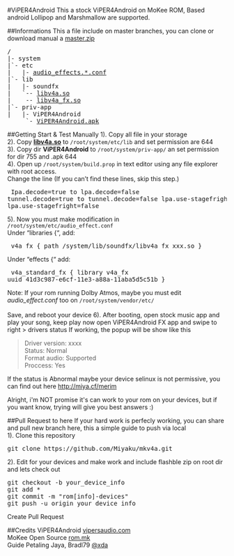 #ViPER4Android
This a stock ViPER4Android on MoKee ROM, Based android Lollipop and Marshmallow are supported.


##Informations
This a file include on master branches, you can clone or download manual a <a href="https://github.com/Miyaku/mkv4a/archive/master.zip">master.zip</a><br />
<pre>/
|- system
|`- etc
|   |- <a href="https://github.com/Miyaku/mkv4a/tree/master/system/etc">audio_effects.*.conf</a>
|`- lib
|   |- soundfx
|   `-- <a href="https://github.com/Miyaku/mkv4a/blob/master/system/lib/soundfx/libv4a.so">libv4a.so</a>
|    -- <a href="https://github.com/Miyaku/mkv4a/blob/master/system/lib/soundfx/libv4a_fx.so">libv4a_fx.so</a>
|`- priv-app
|   |- ViPER4Android
     `- <a href="https://github.com/Miyaku/mkv4a/blob/master/system/priv-app/ViPER4Android/ViPER4Android.apk">ViPER4Android.apk</a></pre>
</pre>

##Getting Start & Test Manually
1). Copy all file in your storage<br />
2). Copy <b><a href="https://github.com/Miyaku/mkv4a/blob/master/system/lib/soundfx/libv4a.so">libv4a.so</a></b> to <code>/root/system/etc/lib</code> and set permission are 644<br />
3). Copy dir <b>ViPER4Android</b> to <code>/root/system/priv-app/</code> an set permission for dir 755 and .apk 644<br />
4). Open up <code>/root/system/build.prop</code> in text editor using any file explorer with root access.<br />
	Change the line (If you can’t find these lines, skip this step.)
	<pre>
	Ipa.decode=true to lpa.decode=false
	tunnel.decode=true to tunnel.decode=false
	lpa.use-stagefright=true to lpa.use-stagefright=false</pre>
	
5). Now you must make modification in <code>/root/system/etc/audio_effect.conf</code> <br />
	Under “libraries {“, add:
	<pre>
	v4a_fx {
          path /system/lib/soundfx/libv4a_fx_xxx.so
        }
    </pre>
    Under “effects {“ add:
     <pre>
     v4a_standard_fx {
          library v4a_fx
          uuid 41d3c987-e6cf-11e3-a88a-11aba5d5c51b
        }
    </pre>
Note: If your rom running Dolby Atmos, maybe you must edit <i>audio_effect.conf</i> too on <code>/root/system/vendor/etc/</code><br /><br />
Save, and reboot your device
6). After booting, open stock music app and play your song, keep play now open ViPER4Android FX app and swipe to right > drivers status
If working, the popup will be show like this<br />
<blockquote>Driver version: xxxx<br />
Status: Normal<br />
Format audio: Supported<br />
Proccess: Yes</blockquote>

If the status is Abnormal maybe your device selinux is not permissive, you can find out here http://miya.cf/merim

Alright, i'm NOT promise it's can work to your rom on your devices, but if you want know, trying will give you best answers :)

##Pull Request to here
If your hard work is perfecly working, you can share and pull new branch here, this a simple guide to push via local<br />
1). Clone this repository
<pre>git clone https://github.com/Miyaku/mkv4a.git</pre>
2). Edit for your devices and make work and include flashble zip on root dir and lets check out
<pre>git checkout -b your_device_info
git add *
git commit -m "rom[info]-devices"
git push -u origin your_device_info
</pre>
Create Pull Request

##Credits
ViPER4Android <a href="http://www.vipersaudio.com/blog">vipersaudio.com</a><br />
MoKee Open Source <a href="http://mokeedev.com/">rom.mk</a><br />
Guide Petaling Jaya, Bradl79 <a href="http://forum.xda-developers.com/showthread.php?t=2191223">@xda</a><br />
